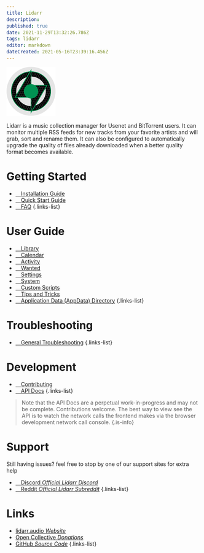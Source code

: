 ```yaml
---
title: Lidarr
description: 
published: true
date: 2021-11-29T13:32:26.786Z
tags: lidarr
editor: markdown
dateCreated: 2021-05-16T23:39:16.456Z
---
```


![128.png](/assets/lidarr/logos/128.png)

Lidarr is a music collection manager for Usenet and BitTorrent users. It can monitor multiple RSS feeds for new tracks from your favorite artists and will grab, sort and rename them. It can also be configured to automatically upgrade the quality of files already downloaded when a better quality format becomes available.

# Getting Started

- [<i class="fas fa-plus-square"></i>&emsp;Installation Guide](/lidarr/installation)
- [<i class="fas fa-book-open"></i>&emsp;Quick Start Guide](/lidarr/quick-start-guide)
- [<i class="far fa-question-circle"></i>&emsp;FAQ](/lidarr/faq)
{.links-list}

# User Guide

- [<i class="fas fa-play"></i>&emsp;Library](/lidarr/library)
- [<i class="fas fa-calendar-alt"></i>&emsp;Calendar](/lidarr/calendar)
- [<i class="fas fa-clock"></i>&emsp;Activity](/lidarr/activity)
- [<i class="fas fa-search-minus"></i>&emsp;Wanted](/lidarr/wanted)
- [<i class="fas fa-cogs"></i>&emsp;Settings](/lidarr/settings)
- [<i class="fas fa-laptop"></i>&emsp;System](/lidarr/system)
- [<i class="fas fa-scroll"></i>&emsp;Custom Scripts](/lidarr/custom-scripts)
- [<i class="fas fa-gifts"></i>&emsp;Tips and Tricks](/lidarr/tips-and-tricks)
- [<i class="fas fa-database"></i>&emsp;Application Data (AppData) Directory](/lidarr/appdata-directory)
{.links-list}

# Troubleshooting

- [<i class="far fa-life-ring"></i>&emsp;General Troubleshooting](/lidarr/troubleshooting)
{.links-list}

# Development

- [<i class="fas fa-laptop-code"></i>&emsp;Contributing](/lidarr/contributing)
- [<i class="fas fa-book"></i>&emsp;API Docs](https://lidarr.audio/docs/api/)
{.links-list}

> Note that the API Docs are a perpetual work-in-progress and may not be complete. Contributions welcome. The best way to view see the API is to watch the network calls the frontend makes via the browser development network call console.
{.is-info}

# Support

Still having issues? feel free to stop by one of our support sites for extra help

- [<i class="fab fa-discord"></i>&emsp;Discord *Official Lidarr Discord*](https://lidarr.audio/discord)
- [<i class="fab fa-reddit"></i>&emsp;Reddit *Official Lidarr Subreddit*](https://reddit.com/r/lidarr)
{.links-list}

# Links

- [lidarr.audio *Website*](https://lidarr.audio)
- [Open Collective *Donations*](https://opencollective.com/lidarr)
- [GitHub *Source Code*](https://github.com/lidarr/lidarr)
{.links-list}
